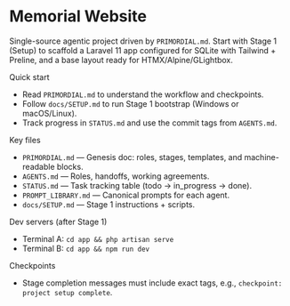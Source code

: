 # Memorial Website

Single-source agentic project driven by `PRIMORDIAL.md`. Start with Stage 1 (Setup) to scaffold a Laravel 11 app configured for SQLite with Tailwind + Preline, and a base layout ready for HTMX/Alpine/GLightbox.

Quick start
- Read `PRIMORDIAL.md` to understand the workflow and checkpoints.
- Follow `docs/SETUP.md` to run Stage 1 bootstrap (Windows or macOS/Linux).
- Track progress in `STATUS.md` and use the commit tags from `AGENTS.md`.

Key files
- `PRIMORDIAL.md` — Genesis doc: roles, stages, templates, and machine-readable blocks.
- `AGENTS.md` — Roles, handoffs, working agreements.
- `STATUS.md` — Task tracking table (todo → in_progress → done).
- `PROMPT_LIBRARY.md` — Canonical prompts for each agent.
- `docs/SETUP.md` — Stage 1 instructions + scripts.

Dev servers (after Stage 1)
- Terminal A: `cd app && php artisan serve`
- Terminal B: `cd app && npm run dev`

Checkpoints
- Stage completion messages must include exact tags, e.g., `checkpoint: project setup complete`.

